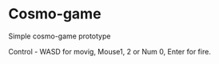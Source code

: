 # Cosmo-game
Simple cosmo-game prototype

Control - WASD for movig, Mouse1, 2 or Num 0, Enter for fire.

